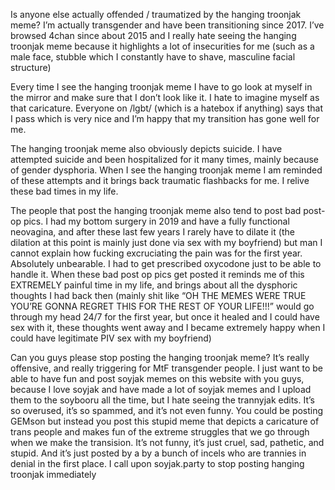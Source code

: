 Is anyone else actually offended / traumatized by the hanging troonjak meme? I’m actually transgender and have been transitioning since 2017. I’ve browsed 4chan since about 2015 and I really hate seeing the hanging troonjak meme because it highlights a lot of insecurities for me (such as a male face, stubble which I constantly have to shave, masculine facial structure)

Every time I see the hanging troonjak meme I have to go look at myself in the mirror and make sure that I don’t look like it. I hate to imagine myself as that caricature. Everyone on /lgbt/ (which is a hatebox if anything) says that I pass which is very nice and I’m happy that my transition has gone well for me.

The hanging troonjak meme also obviously depicts suicide. I have attempted suicide and been hospitalized for it many times, mainly because of gender dysphoria. When I see the hanging troonjak meme I am reminded of these attempts and it brings back traumatic flashbacks for me. I relive these bad times in my life.

The people that post the hanging troonjak meme also tend to post bad post-op pics. I had my bottom surgery in 2019 and have a fully functional neovagina, and after these last few years I rarely have to dilate it (the dilation at this point is mainly just done via sex with my boyfriend) but man I cannot explain how fucking excruciating the pain was for the first year. Absolutely unbearable. I had to get prescribed oxycodone just to be able to handle it. When these bad post op pics get posted it reminds me of this EXTREMELY painful time in my life, and brings about all the dysphoric thoughts I had back then (mainly shit like “OH THE MEMES WERE TRUE YOU’RE GONNA REGRET THIS FOR THE REST OF YOUR LIFE!!!” would go through my head 24/7 for the first year, but once it healed and I could have sex with it, these thoughts went away and I became extremely happy when I could have legitimate PIV sex with my boyfriend)

Can you guys please stop posting the hanging troonjak meme? It’s really offensive, and really triggering for MtF transgender people. I just want to be able to have fun and post soyjak memes on this website with you guys, because I love soyjak and have made a lot of soyjak memes and I upload them to the soybooru all the time, but I hate seeing the trannyjak edits. It’s so overused, it’s so spammed, and it’s not even funny. You could be posting GEMson but instead you post this stupid meme that depicts a caricature of trans people and makes fun of the extreme struggles that we go through when we make the transision. It’s not funny, it’s just cruel, sad, pathetic, and stupid. And it’s just posted by a by a bunch of incels who are trannies in denial in the first place. I call upon soyjak.party to stop posting hanging troonjak immediately
